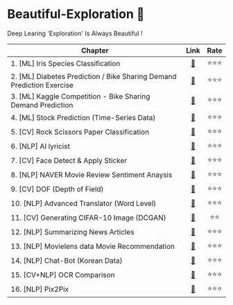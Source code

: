 # Beautiful-Exploration 🌟
Deep Learing 'Exploration' Is Always Beautiful !  

| Chapter                              | Link | Rate |
|--------------------------------------|:----:|:----:|
| 1. [ML] Iris Species Classification             |   [🔗](https://github.com/itchyfeet-patient/Beautiful-Exploration/blob/master/Exploration_1.ipynb)  | ⭐⭐⭐|
| 2. [ML] Diabetes Prediction / Bike Sharing Demand Prediction Exercise |   [🔗](https://github.com/itchyfeet-patient/Beautiful-Exploration/blob/master/Exploration_2.ipynb)  | ⭐⭐⭐|
| 3. [ML] Kaggle Competition - Bike Sharing Demand Prediction  |[🔗](https://github.com/itchyfeet-patient/Beautiful-Exploration/blob/master/Exploration_3.ipynb)    | ⭐⭐⭐|
| 4. [ML] Stock Prediction (Time-Series Data)    | [🔗](https://github.com/itchyfeet-patient/Beautiful-Exploration/blob/master/Exploration_4.ipynb)    | ⭐⭐⭐|
| 5. [CV] Rock Scissors Paper Classification   | [🔗](https://github.com/itchyfeet-patient/Beautiful-Exploration/blob/master/Exploration_5.ipynb)    |⭐⭐⭐|
| 6. [NLP] AI lyricist                 | [🔗](https://github.com/itchyfeet-patient/Beautiful-Exploration/blob/master/Exploration_6.ipynb)    |⭐⭐⭐ |
| 7. [CV] Face Detect & Apply Sticker               | [🔗](https://github.com/itchyfeet-patient/Beautiful-Exploration/blob/master/Exploration_7.ipynb)    |⭐⭐⭐ |
| 8. [NLP] NAVER Movie Review Sentiment Anaysis    | [🔗](https://github.com/itchyfeet-patient/Beautiful-Exploration/blob/master/Exploration_8.ipynb)    | ⭐⭐⭐|
| 9. [CV] DOF (Depth of Field)           | [🔗](https://github.com/itchyfeet-patient/Beautiful-Exploration/blob/master/Exploration_9.ipynb)    | ⭐⭐⭐|
| 10. [NLP] Advanced Translator (Word Level)    | [🔗](https://github.com/itchyfeet-patient/Beautiful-Exploration/blob/master/Exploration_10.ipynb)    | ⭐⭐⭐|
| 11. [CV] Generating CIFAR-10 Image (DCGAN)            | [🔗](https://github.com/itchyfeet-patient/Beautiful-Exploration/blob/master/Exploration_11.ipynb)    | ⭐⭐|
| 12. [NLP] Summarizing News Articles        | [🔗](https://github.com/itchyfeet-patient/Beautiful-Exploration/blob/master/Exploration_12.ipynb)    | ⭐⭐⭐|
| 13. [NLP] Movielens data Movie Recommendation    | [🔗](https://github.com/itchyfeet-patient/Beautiful-Exploration/blob/master/Exploration_13.ipynb)    | ⭐⭐⭐|
| 14. [NLP] Chat-Bot (Korean Data)               | [🔗](https://github.com/itchyfeet-patient/Beautiful-Exploration/blob/master/Exploration_14.ipynb)    | ⭐⭐⭐|
| 15. [CV+NLP] OCR Comparison           | [🔗](https://github.com/itchyfeet-patient/Beautiful-Exploration/blob/master/Exploration_15.ipynb)    | ⭐⭐⭐|
| 16. [NLP] Pix2Pix         | [🔗](https://github.com/itchyfeet-patient/Beautiful-Exploration/blob/master/Exploration_16.ipynb)    | ⭐⭐⭐|
